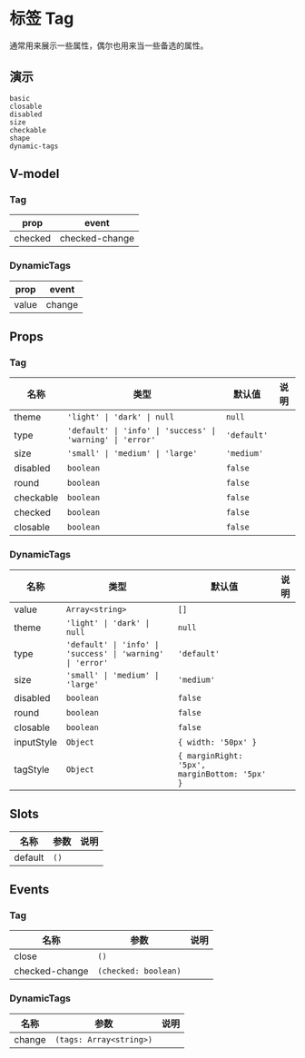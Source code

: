 # 标签 Tag
通常用来展示一些属性，偶尔也用来当一些备选的属性。

## 演示
```demo
basic
closable
disabled
size
checkable
shape
dynamic-tags
```

## V-model
### Tag
|prop|event|
|-|-|
|checked|checked-change|

### DynamicTags
|prop|event|
|-|-|
|value|change|

## Props
### Tag
|名称|类型|默认值|说明|
|-|-|-|-|
|theme|`'light' \| 'dark' \| null`|`null`||
|type|`'default' \| 'info' \| 'success' \| 'warning' \| 'error'`|`'default'`||
|size|`'small' \| 'medium' \| 'large'`|`'medium'`||
|disabled|`boolean`|`false`||
|round|`boolean`|`false`||
|checkable|`boolean`|`false`||
|checked|`boolean`|`false`||
|closable|`boolean`|`false`||

### DynamicTags
|名称|类型|默认值|说明|
|-|-|-|-|
|value|`Array<string>`|`[]`||
|theme|`'light' \| 'dark' \| null`|`null`||
|type|`'default' \| 'info' \| 'success' \| 'warning' \| 'error'`|`'default'`||
|size|`'small' \| 'medium' \| 'large'`|`'medium'`||
|disabled|`boolean`|`false`||
|round|`boolean`|`false`||
|closable|`boolean`|`false`||
|inputStyle|`Object`|`{ width: '50px' }`||
|tagStyle|`Object`|`{ marginRight: '5px', marginBottom: '5px' }`||

## Slots
|名称|参数|说明|
|-|-|-|
|default|`()`||

## Events
### Tag
|名称|参数|说明|
|-|-|-|
|close|`()`|
|checked-change|`(checked: boolean)`||

### DynamicTags
|名称|参数|说明|
|-|-|-|
|change|`(tags: Array<string>)`||